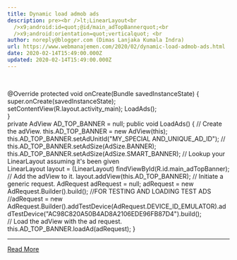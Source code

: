 ```yaml
---
title: Dynamic load admob ads
description: pre><br />lt;LinearLayout<br
  />x9;android:id=quot;@id/main_adTopBannerquot;<br
  />x9;android:orientation=quot;verticalquot; <br
author: noreply@blogger.com (Dimas Lanjaka Kumala Indra)
url: https://www.webmanajemen.com/2020/02/dynamic-load-admob-ads.html
date: 2020-02-14T15:49:00.000Z
updated: 2020-02-14T15:49:00.000Z
---
```


<LinearLayout
	android:id="@+id/main_adTopBanner"
	android:orientation="vertical" 
	android:layout_height="50dp"
	android:layout_width="match_parent">        
</LinearLayout>

@Override
protected void onCreate(Bundle savedInstanceState)
{	super.onCreate(savedInstanceState);
	setContentView(R.layout.activity_main);
	LoadAds();			    	   
}	
private AdView AD_TOP_BANNER = null;
public void LoadAds()
{	// Create the adView.
	this.AD_TOP_BANNER = new AdView(this);
	this.AD_TOP_BANNER.setAdUnitId("MY_SPECIAL AND_UNIQUE_AD_ID");
	// this.AD_TOP_BANNER.setAdSize(AdSize.BANNER);
	this.AD_TOP_BANNER.setAdSize(AdSize.SMART_BANNER);
	// Lookup your LinearLayout assuming it's been given	
	LinearLayout layout = (LinearLayout) findViewById(R.id.main_adTopBanner);
	// Add the adView to it.
	layout.addView(this.AD_TOP_BANNER);
	// Initiate a generic request.
	AdRequest adRequest = null;
	adRequest = new AdRequest.Builder().build();
	//FOR TESTING AND LOADING TEST ADS
	//adRequest = new AdRequest.Builder().addTestDevice(AdRequest.DEVICE_ID_EMULATOR).addTestDevice("AC98C820A50B4AD8A2106EDE96FB87D4").build();	
	// Load the adView with the ad request.
	this.AD_TOP_BANNER.loadAd(adRequest);
}<hr/> <a href="https://www.webmanajemen.com/2020/02/dynamic-load-admob-ads.html" rel="follow" class="button" id="read-more">Read More</a>